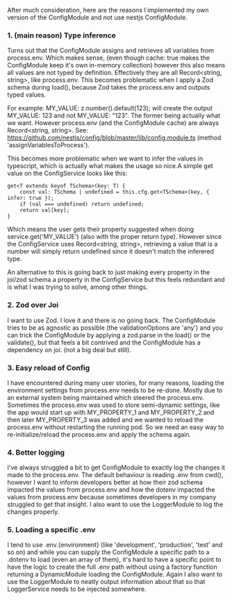 After much consideration, here are the reasons I implemented my own version of the ConfigModule and not use nestjs ConfigModule.

### 1. (main reason) Type inference

Turns out that the ConfigModule assigns and retrieves all variables from process.env. Which makes sense, (even though cache: true makes the ConfigModule keep it's own in-memory collection) however this also means all values are not typed by definition. Effectively they are all Record<string, string>, like process.env. This becomes problematic when I apply a Zod schema during load(), because Zod takes the process.env and outputs typed values.

For example:
MY_VALUE: z.number().default(123); will create the output MY_VALUE: 123 and not MY_VALUE: "123". The former being actually what we want. However process.env (and the ConfigModule cache) are always Record<string, string>.
See: https://github.com/nestjs/config/blob/master/lib/config.module.ts (method 'assignVariablesToProcess').

This becomes more problematic when we want to infer the values in typescript, which is actually what makes the usage so nice.A simple get value on the ConfigService looks like this:

    get<T extends keyof TSchema>(key: T) {
    	const val: TSchema | undefined = this.cfg.get<TSchema>(key, { infer: true });
    	if (val === undefined) return undefined;
    	return val[key];
    }

Which means the user gets their property suggested when doing service.get('MY_VALUE') (also with the proper return type). However since the ConfigService uses Record<string, string>, retrieving a value that is a number will simply return undefined since it doesn't match the inferered type.

An alternative to this is going back to just making every property in the joi/zod schema a property in the ConfigService but this feels redundant and is what I was trying to solve, among other things.

### 2. Zod over Joi

I want to use Zod. I love it and there is no going back. The ConfigModule tries to be as agnostic as possible (the validationOptions are 'any') and you can trick the ConfigModule by applying a zod.parse in the load() or the validate(), but that feels a bit contrived and the ConfigModule has a dependency on joi. (not a big deal but still).

### 3. Easy reload of Config

I have encountered during many user stories, for many reasons, loading the environment settings from process.env needs to be re-done. Mostly due to an external system being maintained which steered the process.env. Sometimes the process.env was used to store semi-dynamic settings, like the app would start up with MY_PROPERTY_1 and MY_PROPERTY_2 and then later MY_PROPERTY_3 was added and we wanted to reload the process.env without restarting the running pod. So we need an easy way to re-initialize/reload the process.env and apply the schema again.

### 4. Better logging

I've always struggled a bit to get ConfigModule to exactly log the changes it made to the process.env. The default behaviour is reading .env from cwd(), however I want to inform developers better at how their zod schema impacted the values from process.env and how the dotenv impacted the values from process.env because sometimes developers in my company struggled to get that insight. I also want to use the LoggerModule to log the changes properly.

### 5. Loading a specific .env

I tend to use .env.{environment} (like 'development', 'production', 'test' and so on) and while you can supply the ConfigModule a specific path to a .dotenv to load (even an array of them), it's hard to have a specific point to have the logic to create the full .env path without using a factory function returning a DynamicModule loading the ConfigModule. Again I also want to use the LoggerModule to neatly output information about that so that LoggerService needs to be injected somewhere.
